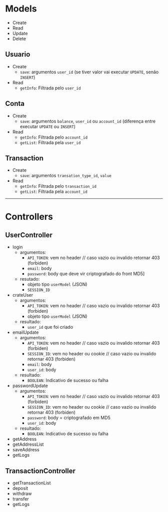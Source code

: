 # Models

* Create
* Read
* Update
* Delete


## Usuario

* Create
	* `save`: argumentos `user_id` (se tiver valor vai executar `UPDATE`, senão `INSERT`)
* Read
	* `getInfo`: Filtrada pelo `user_id`


## Conta    

* Create
	* `save`: argumentos `balance`, `user_id` ou `account_id` (diferença entre executar `UPDATE` ou `INSERT`)
* Read
	* `getInfo`: Filtrada pelo `account_id`
	* `getList`: Filtrada pela `user_id`

## Transaction

* Create
	* `save`: argumentos `transation_type_id`, `value`
* Read
	* `getInfo`: Filtrada pelo `transaction_id`
	* `getList`: Filtrada pela `account_id`

---

# Controllers

## UserController

* login
    * argumentos: 
        * `API_TOKEN`: vem no header // caso vazio ou invalido retornar 403 (forbiden) 
        * `email`: body
        * `password`: body que deve vir criptografado do front MD5]
    * resutado: 
        * objeto tipo `userModel` (JSON)
        * `SESSION_ID` 
* crateUser
    * argumentos:
        * `API_TOKEN`: vem no header // caso vazio ou invalido retornar 403 (forbiden)
        * objeto tipo `userModel` (JSON)
    * resultado:
        * `user_id` que foi criado
* emailUpdate
    * argumentos: 
        * `API_TOKEN`: vem no header // caso vazio ou invalido retornar 403 (forbiden)
        * `SESSION_ID`: vem no header ou cookie // caso vazio ou invalido retornar 403 (forbiden)
        * `email`: body
        * `user_id`: body
    * resultado:
        * `BOOLEAN`: Indicativo de sucesso ou falha
* passwordUpdate
    * argumentos: 
        * `API_TOKEN`: vem no header // caso vazio ou invalido retornar 403 (forbiden)
        * `SESSION_ID`: vem no header ou cookie // caso vazio ou invalido retornar 403 (forbiden)
        * `password`: body = criptografado em MD5
        * `user_id`: body
    * resultado:
        * `BOOLEAN`: Indicativo de sucesso ou falha
* getAddress
* getAddressList
* saveAddress
* getLogs
    
## TransactionController

* getTransactionList
* deposit
* withdraw
* transfer
* getLogs

